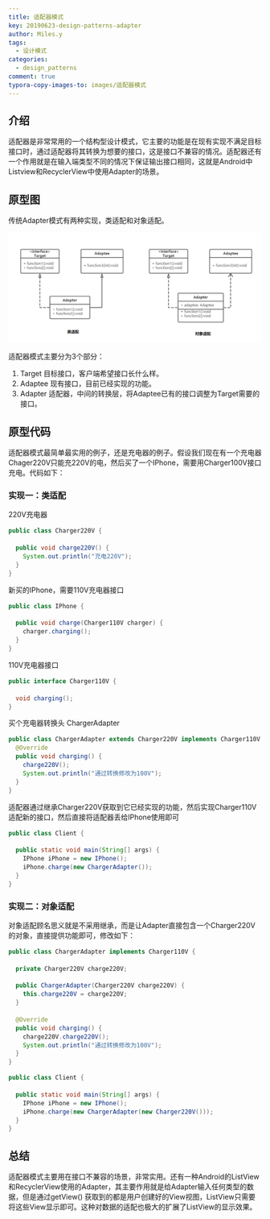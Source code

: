 ```yaml
---
title: 适配器模式
key: 20190623-design-patterns-adapter
author: Miles.y
tags:
  - 设计模式
categories:
  - design_patterns
comment: true
typora-copy-images-to: images/适配器模式
---
```


## 介绍

适配器是非常常用的一个结构型设计模式，它主要的功能是在现有实现不满足目标接口时，通过适配器将其转换为想要的接口，这是接口不兼容的情况。适配器还有一个作用就是在输入端类型不同的情况下保证输出接口相同，这就是Android中Listview和RecyclerView中使用Adapter的场景。

## 原型图

传统Adapter模式有两种实现，类适配和对象适配。

![img_20190707205157](\images\适配器模式\img_20190707205157.png)

适配器模式主要分为3个部分：

1. Target 目标接口，客户端希望接口长什么样。
2. Adaptee 现有接口，目前已经实现的功能。
3. Adapter 适配器，中间的转换层，将Adaptee已有的接口调整为Target需要的接口。

<!-- more -->

## 原型代码

适配器模式最简单最实用的例子，还是充电器的例子。假设我们现在有一个充电器Chager220V只能充220V的电，然后买了一个IPhone，需要用Charger100V接口充电。代码如下：

### 实现一：类适配

220V充电器

```java
public class Charger220V {

  public void charge220V() {
    System.out.println("充电220V");
  }
}
```

新买的IPhone，需要110V充电器接口

```java
public class IPhone {

  public void charge(Charger110V charger) {
    charger.charging();
  }
}
```

110V充电器接口

```java
public interface Charger110V {

  void charging();
}
```

买个充电器转换头 ChargerAdapter

```java
public class ChargerAdapter extends Charger220V implements Charger110V {
  @Override
  public void charging() {
    charge220V();
    System.out.println("通过转换修改为100V");
  }
}
```

适配器通过继承Charger220V获取到它已经实现的功能，然后实现Charger110V适配新的接口，然后直接将适配器丢给IPhone使用即可

```java
public class Client {

  public static void main(String[] args) {
    IPhone iPhone = new IPhone();
    iPhone.charge(new ChargerAdapter());
  }
}
```

### 实现二：对象适配

对象适配顾名思义就是不采用继承，而是让Adapter直接包含一个Charger220V的对象，直接提供功能即可，修改如下：

```java
public class ChargerAdapter implements Charger110V {

  private Charger220V charge220V;

  public ChargerAdapter(Charger220V charge220V) {
    this.charge220V = charge220V;
  }

  @Override
  public void charging() {
    charge220V.charge220V();
    System.out.println("通过转换修改为100V");
  }
}
```

```java
public class Client {

  public static void main(String[] args) {
    IPhone iPhone = new IPhone();
    iPhone.charge(new ChargerAdapter(new Charger220V()));
  }
}
```

## 总结

适配器模式主要用在接口不兼容的场景，非常实用。还有一种Android的ListView和RecyclerView使用的Adapter，其主要作用就是给Adapter输入任何类型的数据，但是通过getView() 获取到的都是用户创建好的View视图，ListView只需要将这些View显示即可。这种对数据的适配也极大的扩展了ListView的显示效果。
